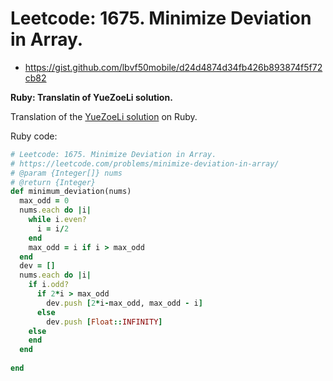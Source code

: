 # Leetcode: 1675. Minimize Deviation in Array.

- https://gist.github.com/lbvf50mobile/d24d4874d34fb426b893874f5f72cb82

**Ruby: Translatin of YueZoeLi solution.**
 
Translation of the [YueZoeLi solution](https://leetcode.com/problems/minimize-deviation-in-array/discuss/952990/Mathematical-solution-reduced-complexity) on Ruby.

Ruby code:
```Ruby
# Leetcode: 1675. Minimize Deviation in Array.
# https://leetcode.com/problems/minimize-deviation-in-array/
# @param {Integer[]} nums
# @return {Integer}
def minimum_deviation(nums)
  max_odd = 0
  nums.each do |i|
    while i.even?
      i = i/2
    end
    max_odd = i if i > max_odd
  end
  dev = []
  nums.each do |i|
    if i.odd?
      if 2*i > max_odd
        dev.push [2*i-max_odd, max_odd - i]
      else
        dev.push [Float::INFINITY]
    else
    end
  end
    
end
```
